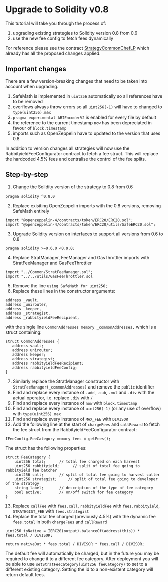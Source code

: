 # Upgrade to Solidity v0.8

This tutorial will take you through the process of:

1. upgrading existing strategies to Solidity version 0.8 from 0.6
2. use the new fee config to fetch fees dynamically

For reference please see the contract [StrategyCommonChefLP] which already has all the proposed changes applied.

## Important changes

There are a few version-breaking changes that need to be taken into account when upgrading.

1. SafeMath is implemented in `uint256` automatically so all references have to be removed 
2. overflows always throw errors so all `uint256(-1)` will have to changed to `type(uint256).max`
3. `pragma experimental ABIEncoderV2` is enabled for every file by default
4. the reference to the current timestamp `now` has been depreciated in favour of `block.timestamp`
5. imports such as OpenZeppelin have to updated to the version that uses 0.8

In addition to version changes all strategies will now use the RabbityieldFeeConfigurator contract to fetch a fee struct. This will replace the hardcoded 4.5% fees and centralise the control of the fee splits.

## Step-by-step

1. Change the Solidity version of the strategy to 0.8 from 0.6
```
pragma solidity ^0.8.0
```
2. Replace exisiting OpenZeppelin imports with the 0.8 versions, removing SafeMath entirely
```
import "@openzeppelin-4/contracts/token/ERC20/ERC20.sol";
import "@openzeppelin-4/contracts/token/ERC20/utils/SafeERC20.sol";
```
3. Upgrade Solidity version on interfaces to support all versions from 0.6 to 0.8
```
pragma solidity >=0.6.0 <0.9.0;
```
4. Replace StratManager, FeeManager and GasThrottler imports with StratFeeManager and GasFeeThrottler
```
import "../Common/StratFeeManager.sol";
import "../../utils/GasFeeThrottler.sol
```
5. Remove the line `using SafeMath for uint256;`
6. Replace these lines in the constructor arguments:
```
address _vault,
address _unirouter,
address _keeper,
address _strategist,
address _rabbityieldFeeRecipient,
```
with the single line `CommonAddresses memory _commonAddresses,` which is a struct containing:
```
struct CommonAddresses {
   address vault;
   address unirouter;
   address keeper;
   address strategist;
   address rabbityieldFeeRecipient;
   address rabbityieldFeeConfig;
}
```
7. Similarly replace the StratManager constructor with `StratFeeManager(_commonAddresses)` and remove the `public` identifier
8. Find and replace every instance of `.add`, `.sub`, `.mul` and `.div` with the actual operator, i.e. replace `.div` with `/`
9. Find and replace every instance of `now` with `block.timestamp`
10. Find and replace every instance of `uint256(-1)` (or any use of overflow) with `type(uint256).max`
11. Find and replace every instance of `MAX_FEE` with `DIVISOR`
12. Add the following line at the start of `chargeFees` and `callReward` to fetch the fee struct from the RabbityieldFeeConfigurator contract:
```
IFeeConfig.FeeCategory memory fees = getFees();
```
The struct has the following properties:
```
struct FeeCategory {
    uint256 total;      // total fee charged on each harvest
    uint256 rabbityield;      // split of total fee going to rabbityield fee batcher
    uint256 call;       // split of total fee going to harvest caller
    uint256 strategist;     // split of total fee going to developer of the strategy
    string label;       // description of the type of fee category
    bool active;        // on/off switch for fee category
}
```
13. Replace `callFee` with `fees.call`, `rabbityieldFee` with `fees.rabbityield`, `STRATEGIST_FEE` with `fees.strategist`
14. Replace the total fee charged (previously 4.5%) with the dynamic fee `fees.total` in both `chargeFees` and `callReward`
```
uint256 toNative = IERC20(output).balanceOf(address(this)) * fees.total / DIVISOR;
```
```return nativeOut * fees.total / DIVISOR * fees.call / DIVISOR;```

The default fee will automatically be charged, but in the future you may be required to change it to a different fee category. After deployment you will be able to use `setStratFeeCategory(uint256 feeCategory)` to set to a different existing category. Setting the id to a non-existent category will return default fees.

[StrategyCommonChefLP]: ../contracts/RABT/strategies/Common/StrategyCommonChefLP.sol
